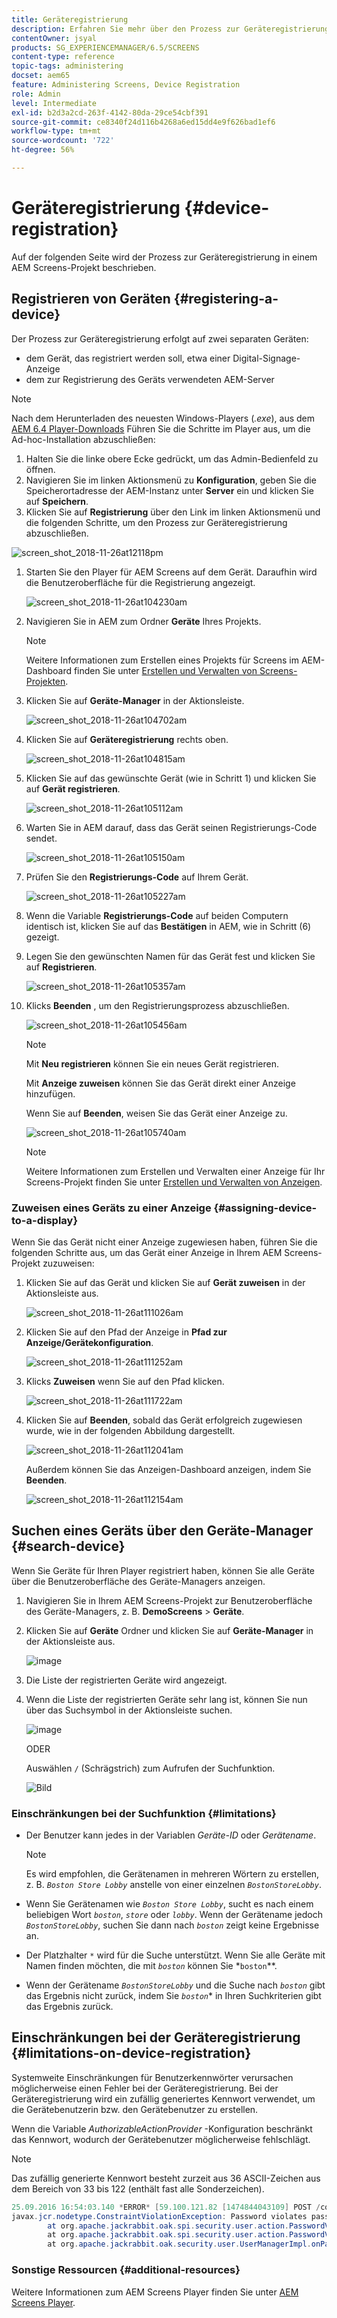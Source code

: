 ```yaml
---
title: Geräteregistrierung
description: Erfahren Sie mehr über den Prozess zur Geräteregistrierung in einem AEM Screens-Projekt.
contentOwner: jsyal
products: SG_EXPERIENCEMANAGER/6.5/SCREENS
content-type: reference
topic-tags: administering
docset: aem65
feature: Administering Screens, Device Registration
role: Admin
level: Intermediate
exl-id: b2d3a2cd-263f-4142-80da-29ce54cbf391
source-git-commit: ce8340f24d116b4268a6ed15dd4e9f626bad1ef6
workflow-type: tm+mt
source-wordcount: '722'
ht-degree: 56%

---
```


# Geräteregistrierung {#device-registration}

Auf der folgenden Seite wird der Prozess zur Geräteregistrierung in einem AEM Screens-Projekt beschrieben.

## Registrieren von Geräten {#registering-a-device}

Der Prozess zur Geräteregistrierung erfolgt auf zwei separaten Geräten:

* dem Gerät, das registriert werden soll, etwa einer Digital-Signage-Anzeige
* dem zur Registrierung des Geräts verwendeten AEM-Server

>[!NOTE]
>
>Nach dem Herunterladen des neuesten Windows-Players (*.exe*), aus dem [AEM 6.4 Player-Downloads](https://download.macromedia.com/screens/) Führen Sie die Schritte im Player aus, um die Ad-hoc-Installation abzuschließen:
>
>1. Halten Sie die linke obere Ecke gedrückt, um das Admin-Bedienfeld zu öffnen.
>1. Navigieren Sie im linken Aktionsmenü zu **Konfiguration**, geben Sie die Speicherortadresse der AEM-Instanz unter **Server** ein und klicken Sie auf **Speichern**.
>1. Klicken Sie auf **Registrierung** über den Link im linken Aktionsmenü und die folgenden Schritte, um den Prozess zur Geräteregistrierung abzuschließen.
>

![screen_shot_2018-11-26at12118pm](assets/screen_shot_2018-11-26at12118pm.png)

1. Starten Sie den Player für AEM Screens auf dem Gerät. Daraufhin wird die Benutzeroberfläche für die Registrierung angezeigt.

   ![screen_shot_2018-11-26at104230am](assets/screen_shot_2018-11-26at104230am.png)

1. Navigieren Sie in AEM zum Ordner **Geräte** Ihres Projekts.

   >[!NOTE]
   >
   >Weitere Informationen zum Erstellen eines Projekts für Screens im AEM-Dashboard finden Sie unter [Erstellen und Verwalten von Screens-Projekten](creating-a-screens-project.md).

1. Klicken Sie auf **Geräte-Manager** in der Aktionsleiste.

   ![screen_shot_2018-11-26at104702am](assets/screen_shot_2018-11-26at104702am.png)

1. Klicken Sie auf **Geräteregistrierung** rechts oben.

   ![screen_shot_2018-11-26at104815am](assets/screen_shot_2018-11-26at104815am.png)

1. Klicken Sie auf das gewünschte Gerät (wie in Schritt 1) und klicken Sie auf **Gerät registrieren**.

   ![screen_shot_2018-11-26at105112am](assets/screen_shot_2018-11-26at105112am.png)

1. Warten Sie in AEM darauf, dass das Gerät seinen Registrierungs-Code sendet.

   ![screen_shot_2018-11-26at105150am](assets/screen_shot_2018-11-26at105150am.png)

1. Prüfen Sie den **Registrierungs-Code** auf Ihrem Gerät.

   ![screen_shot_2018-11-26at105227am](assets/screen_shot_2018-11-26at105227am.png)

1. Wenn die Variable **Registrierungs-Code** auf beiden Computern identisch ist, klicken Sie auf das **Bestätigen** in AEM, wie in Schritt (6) gezeigt.
1. Legen Sie den gewünschten Namen für das Gerät fest und klicken Sie auf **Registrieren**.

   ![screen_shot_2018-11-26at105357am](assets/screen_shot_2018-11-26at105357am.png)

1. Klicks **Beenden** , um den Registrierungsprozess abzuschließen.

   ![screen_shot_2018-11-26at105456am](assets/screen_shot_2018-11-26at105456am.png)

   >[!NOTE]
   >
   >Mit **Neu registrieren** können Sie ein neues Gerät registrieren.
   >
   >Mit **Anzeige zuweisen** können Sie das Gerät direkt einer Anzeige hinzufügen.

   Wenn Sie auf **Beenden**, weisen Sie das Gerät einer Anzeige zu.

   ![screen_shot_2018-11-26at105740am](assets/screen_shot_2018-11-26at105740am.png)

   >[!NOTE]
   >
   >Weitere Informationen zum Erstellen und Verwalten einer Anzeige für Ihr Screens-Projekt finden Sie unter [Erstellen und Verwalten von Anzeigen](managing-displays.md).

### Zuweisen eines Geräts zu einer Anzeige {#assigning-device-to-a-display}

Wenn Sie das Gerät nicht einer Anzeige zugewiesen haben, führen Sie die folgenden Schritte aus, um das Gerät einer Anzeige in Ihrem AEM Screens-Projekt zuzuweisen:

1. Klicken Sie auf das Gerät und klicken Sie auf **Gerät zuweisen** in der Aktionsleiste aus.

   ![screen_shot_2018-11-26at111026am](assets/screen_shot_2018-11-26at111026am.png)

1. Klicken Sie auf den Pfad der Anzeige in **Pfad zur Anzeige/Gerätekonfiguration**.

   ![screen_shot_2018-11-26at111252am](assets/screen_shot_2018-11-26at111252am.png)

1. Klicks **Zuweisen** wenn Sie auf den Pfad klicken.

   ![screen_shot_2018-11-26at111722am](assets/screen_shot_2018-11-26at111722am.png)

1. Klicken Sie auf **Beenden**, sobald das Gerät erfolgreich zugewiesen wurde, wie in der folgenden Abbildung dargestellt.

   ![screen_shot_2018-11-26at112041am](assets/screen_shot_2018-11-26at112041am.png)

   Außerdem können Sie das Anzeigen-Dashboard anzeigen, indem Sie **Beenden**.

   ![screen_shot_2018-11-26at112154am](assets/screen_shot_2018-11-26at112154am.png)

## Suchen eines Geräts über den Geräte-Manager {#search-device}

Wenn Sie Geräte für Ihren Player registriert haben, können Sie alle Geräte über die Benutzeroberfläche des Geräte-Managers anzeigen.

1. Navigieren Sie in Ihrem AEM Screens-Projekt zur Benutzeroberfläche des Geräte-Managers, z. B. **DemoScreens** > **Geräte**.

1. Klicken Sie auf **Geräte** Ordner und klicken Sie auf **Geräte-Manager** in der Aktionsleiste aus.

   ![image](/help/user-guide/assets/device-manager/device-manager-1.png)

1. Die Liste der registrierten Geräte wird angezeigt.

1. Wenn die Liste der registrierten Geräte sehr lang ist, können Sie nun über das Suchsymbol in der Aktionsleiste suchen.

   ![image](/help/user-guide/assets/device-manager/device-manager-2.png)

   ODER

   Auswählen `/` (Schrägstrich) zum Aufrufen der Suchfunktion.

   ![Bild](/help/user-guide/assets/device-manager/device-manager-3.png)


### Einschränkungen bei der Suchfunktion {#limitations}

* Der Benutzer kann jedes in der Variablen *Geräte-ID* oder *Gerätename*.

  >[!NOTE]
  >Es wird empfohlen, die Gerätenamen in mehreren Wörtern zu erstellen, z. B. *`Boston Store Lobby`* anstelle von einer einzelnen *`BostonStoreLobby`*.

* Wenn Sie Gerätenamen wie *`Boston Store Lobby`*, sucht es nach einem beliebigen Wort *`boston`*, *`store`* oder *`lobby`*. Wenn der Gerätename jedoch *`BostonStoreLobby`*, suchen Sie dann nach *`boston`* zeigt keine Ergebnisse an.

* Der Platzhalter `*` wird für die Suche unterstützt. Wenn Sie alle Geräte mit Namen finden möchten, die mit *`boston`* können Sie *`boston`**.

* Wenn der Gerätename *`BostonStoreLobby`* und die Suche nach *`boston`* gibt das Ergebnis nicht zurück, indem Sie *`boston`** in Ihren Suchkriterien gibt das Ergebnis zurück.

## Einschränkungen bei der Geräteregistrierung {#limitations-on-device-registration}

Systemweite Einschränkungen für Benutzerkennwörter verursachen möglicherweise einen Fehler bei der Geräteregistrierung. Bei der Geräteregistrierung wird ein zufällig generiertes Kennwort verwendet, um die Gerätebenutzerin bzw. den Gerätebenutzer zu erstellen.

Wenn die Variable *AuthorizableActionProvider* -Konfiguration beschränkt das Kennwort, wodurch der Gerätebenutzer möglicherweise fehlschlägt.

>[!NOTE]
>
>Das zufällig generierte Kennwort besteht zurzeit aus 36 ASCII-Zeichen aus dem Bereich von 33 bis 122 (enthält fast alle Sonderzeichen).

```java
25.09.2016 16:54:03.140 *ERROR* [59.100.121.82 [1474844043109] POST /content/screens/svc/registration HTTP/1.1] com.adobe.cq.screens.device.registration.impl.RegistrationServlet Error during device registration
javax.jcr.nodetype.ConstraintViolationException: Password violates password constraint (^(?=.*\d).{7,9}$).
        at org.apache.jackrabbit.oak.spi.security.user.action.PasswordValidationAction.validatePassword(PasswordValidationAction.java:105)
        at org.apache.jackrabbit.oak.spi.security.user.action.PasswordValidationAction.onPasswordChange(PasswordValidationAction.java:76)
        at org.apache.jackrabbit.oak.security.user.UserManagerImpl.onPasswordChange(UserManagerImpl.java:308)
```

### Sonstige Ressourcen {#additional-resources}

Weitere Informationen zum AEM Screens Player finden Sie unter [AEM Screens Player](working-with-screens-player.md).
